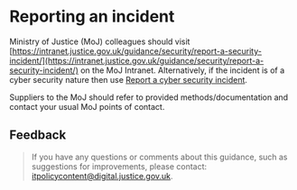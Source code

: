 # Reporting an incident

Ministry of Justice \(MoJ\) colleagues should visit [https://intranet.justice.gov.uk/guidance/security/report-a-security-incident/](https://intranet.justice.gov.uk/guidance/security/report-a-security-incident/) on the MoJ Intranet. Alternatively, if the incident is of a cyber security nature then use [Report a cyber security incident](https://goo.gl/forms/frsB1h8AGv3Zefwq2).

Suppliers to the MoJ should refer to provided methods/documentation and contact your usual MoJ points of contact.

## Feedback

> If you have any questions or comments about this guidance, such as suggestions for improvements, please contact: [itpolicycontent@digital.justice.gov.uk](mailto:itpolicycontent@digital.justice.gov.uk).

